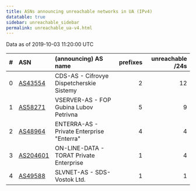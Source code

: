 ```yaml
---
title: ASNs announcing unreachable networks in UA (IPv4)
datatable: true
sidebar: unreachable_sidebar
permalink: unreachable_ua-v4.html
---
```


Data as of 2019-10-03 11:20:00 UTC


<div class="datatable-begin"></div>

|   # | ASN                                      | (announcing) AS name                      |   prefixes |   unreachable /24s |
|----:|:-----------------------------------------|:------------------------------------------|-----------:|-------------------:|
|   0 | [AS43554](unreachable_AS43554-v4.html)   | CDS-AS - Cifrovye Dispetcherskie Sistemy  |          2 |                 12 |
|   1 | [AS58271](unreachable_AS58271-v4.html)   | VSERVER-AS - FOP Gubina Lubov Petrivna    |          5 |                  9 |
|   2 | [AS48964](unreachable_AS48964-v4.html)   | ENTERRA-AS - Private Enterprise "Enterra" |          4 |                  4 |
|   3 | [AS204601](unreachable_AS204601-v4.html) | ON-LINE-DATA - TORAT Private Enterprise   |          1 |                  4 |
|   4 | [AS49588](unreachable_AS49588-v4.html)   | SLVNET-AS - SDS-Vostok Ltd.               |          1 |                  1 |

<div class="datatable-end"></div>